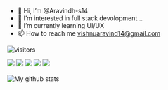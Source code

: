 - 👋 Hi, I’m @Aravindh-s14
- 👀 I’m interested in full stack devolopment...
- 🌱 I’m currently learning UI/UX
- 📫 How to reach me vishnuaravind14@gmail.com

<!---[Visitor Count](https://profile-counter.glitch.me/{Aravindh-s14}/count.svg)--->

![visitors](https://visitor-badge.laobi.icu/badge?page_id=Aravindh-s14)

<p>
  <img src="https://img.shields.io/badge/HTML5-E34F26?style=for-the-badge&logo=html5&logoColor=white" />
  <img src="https://img.shields.io/badge/CSS3-1572B6?style=for-the-badge&logo=css3&logoColor=white" />
  <img src="https://img.shields.io/badge/JavaScript-323330?style=for-the-badge&logo=javascript&logoColor=F7DF1E" />
  <img src="https://img.shields.io/badge/React-20232A?style=for-the-badge&logo=react&logoColor=61DAFB" /> 
  <img src="https://img.shields.io/badge/Visual_Studio_Code-0078D4?style=for-the-badge&logo=visual%20studio%20code&logoColor=white" /><br><br>
  
  <img align="center" src="https://github-readme-streak-stats.herokuapp.com?user=timcreative&theme=vue-dark&hide_border=true&date_format=M%20j%5B%2C%20Y%5D" alt="My github stats" />

  
  
<!---
Aravindh-s14/Aravindh-s14 is a ✨ special ✨ repository because its `README.md` (this file) appears on your GitHub profile.
You can click the Preview link to take a look at your changes.

- 💞️ I’m looking to collaborate on ...


--->
